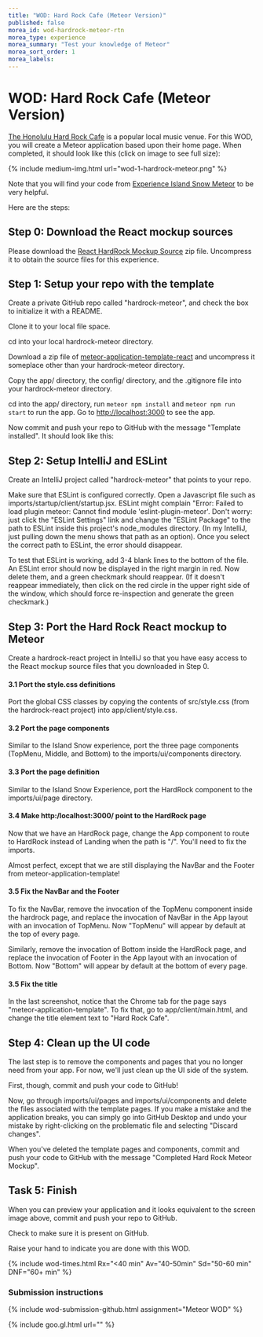 ```yaml
---
title: "WOD: Hard Rock Cafe (Meteor Version)"
published: false
morea_id: wod-hardrock-meteor-rtn
morea_type: experience
morea_summary: "Test your knowledge of Meteor" 
morea_sort_order: 1
morea_labels:
---
```


# WOD: Hard Rock Cafe (Meteor Version)

[The Honolulu Hard Rock Cafe](http://www.hardrock.com/cafes/honolulu/) is a popular local music venue. For this WOD, you will create a Meteor application based upon their home page. When completed, it should look like this (click on image to see full size):

{% include medium-img.html url="wod-1-hardrock-meteor.png" %}

Note that you will find your code from [Experience Island Snow Meteor](experience-meteor-islandsnow.html) to be very helpful.

Here are the steps:

## Step 0: Download the React mockup sources

Please download the [React HardRock Mockup Source](wod-1-hardrock-react.zip) zip file. Uncompress it to obtain the source files for this experience. 

## Step 1: Setup your repo with the template

Create a private GitHub repo called "hardrock-meteor", and check the box to initialize it with a README.
  
Clone it to your local file space.
  
cd into your local hardrock-meteor directory.
  
Download a zip file of [meteor-application-template-react](https://ics-software-engineering.github.io/meteor-application-template-react/) and uncompress it someplace other than your hardrock-meteor directory.
  
Copy the app/ directory, the config/ directory, and the .gitignore file into your hardrock-meteor directory. 
  
cd into the app/ directory, run `meteor npm install` and `meteor npm run start` to run the app. Go to [http://localhost:3000](http://localhost:3000) to see the app.
 
Now commit and push your repo to GitHub with the message "Template installed".  It should look like this:

## Step 2: Setup IntelliJ and ESLint

Create an IntelliJ project called "hardrock-meteor" that points to your repo.
  
Make sure that ESLint is configured correctly.  Open a Javascript file such as imports/startup/client/startup.jsx. ESLint might complain "Error: Failed to load plugin meteor: Cannot find module 'eslint-plugin-meteor'. Don't worry: just click the "ESLint Settings" link  and change the "ESLint Package" to the path to ESLint inside this project's node_modules directory. (In my IntelliJ, just pulling down the menu shows that path as an option). Once you select the correct path to ESLint, the error should disappear.  
  
To test that ESLint is working, add 3-4 blank lines to the bottom of the file. An ESLint error should now be displayed in the right margin in red.  Now delete them, and a green checkmark should reappear. (If it doesn't reappear immediately, then click on the red circle in the upper right side of the window, which should force re-inspection and generate the green checkmark.)
  
## Step 3: Port the Hard Rock React mockup to Meteor

Create a hardrock-react project in IntelliJ so that you have easy access to the React mockup source files that you downloaded in Step 0.

#### 3.1 Port the style.css definitions 
  
Port the global CSS classes by copying the contents of src/style.css (from the hardrock-react project) into app/client/style.css.

#### 3.2 Port the page components

Similar to the Island Snow experience, port the three page components (TopMenu, Middle, and Bottom) to the imports/ui/components directory.

#### 3.3 Port the page definition

Similar to the Island Snow Experience, port the HardRock component to the imports/ui/page directory.

#### 3.4 Make http:/localhost:3000/ point to the HardRock page

Now that we have an HardRock page, change the App component to route to HardRock instead of Landing when the path is "/".  You'll need to fix the imports.

Almost perfect, except that we are still displaying the NavBar and the Footer from meteor-application-template! 

#### 3.5 Fix the NavBar and the Footer

To fix the NavBar, remove the invocation of the TopMenu component inside the hardrock page, and replace the invocation of NavBar in the App layout with an invocation of TopMenu. Now "TopMenu" will appear by default at the top of every page.

Similarly, remove the invocation of Bottom inside the HardRock page, and replace the invocation of Footer in the App layout with an invocation of Bottom.  Now "Bottom" will appear by default at the bottom of every page. 

#### 3.5 Fix the title

In the last screenshot, notice that the Chrome tab for the page says "meteor-application-template".  To fix that, go to app/client/main.html, and change the title element text to "Hard Rock Cafe".  

## Step 4: Clean up the UI code

The last step is to remove the components and pages that you no longer need from your app.  For now, we'll just clean up the UI side of the system.  

First, though, commit and push your code to GitHub! 

Now, go through imports/ui/pages and imports/ui/components and delete the files associated with the template pages. If you make a mistake and the application breaks, you can simply go into GitHub Desktop and undo your mistake by right-clicking on the problematic file and selecting "Discard changes".

When you've deleted the template pages and components, commit and push your code to GitHub with the message "Completed Hard Rock Meteor Mockup".

## Task 5: Finish

When you can preview your application and it looks equivalent to the screen image above, commit and push your repo to GitHub.
  
Check to make sure it is present on GitHub.

Raise your hand to indicate you are done with this WOD.

{% include wod-times.html Rx="<40 min" Av="40-50min" Sd="50-60 min" DNF="60+ min" %}

### Submission instructions

{% include wod-submission-github.html assignment="Meteor WOD" %}

{% include goo.gl.html url="" %}










